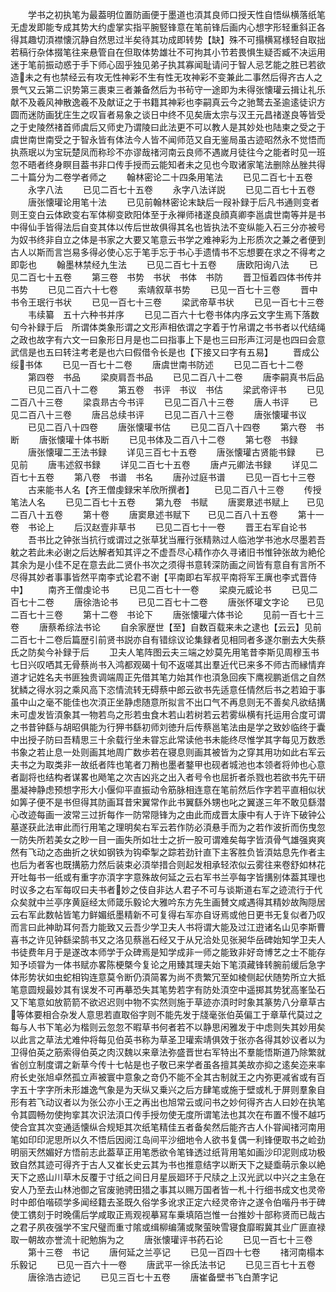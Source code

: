<!-- { "loadSidebar": true } -->
　　学书之初执笔为最葢明位置防画便于墨道也湏其良师口授天性自悟纵横落纸笔无虚发即能专成其势大约虚掌实指平腕竪锋意在笔前锋后画内心想字形轻重斜正各得其趣切湏襟懐沉静自然思过半矣待其功成即转势【缺】殊不可搨横冩様轻自取拙若稿行杂体掇笔往来悬管自在但取体势雄壮不可拘其小节若畏惧生疑否臧不决运用迷于笔前振动惑于手下师心固乎独见弟子执其寡闻耻请问于智人忌艺能之胜已若欲造未之有也禁经云有攻无性神彩不生有性无攻神彩不变兼此二事然后得齐古人之景气又云第二识势第三裹束三者兼备然后为书茍守一途即为未得张懐瓘云揖让礼乐献不及羲风神散逸羲不及献证之于书籍其神彩也李嗣真云今之驰鹜去圣逾逺徒识方圆而迷防画犹庄生之叹盲者易象之谈日中终不见矣唐太宗与汉王元昌禇遂良等皆受之于史陵然禇首师虞后又师史乃谓陵曰此法更不可以教人是其妙处也陆柬之受之于虞世南世南受之于智永皆有体法今人皆不闻师范又自无鉴局虽古迹昭然永不觉悟而执燕珉以为宝玩楚凤而称珍不亦谬哉禇河南云良师不遇嵗月徒往今之能者时见一班忽不晤者终身瞑目葢书非口传手授而云能知者未之见也今取诸家笔法删除丛脞共得二十篇分为二卷学者师之
　　翰林密论二十四条用笔法
　　已见二百七十五卷
　　永字八法
　　已见二百七十五卷
　　永字八法详説
　　已见二百七十五卷
　　唐张懐瓘论用笔十法
　　已见前翰林密论末缺后一叚补録于后凡书通则变者则王变白云体欧变右军体柳变欧阳体至于永禅师禇遂良顔真卿李邕虞世南等并是书中得仙手皆得法后自变其体以传后世故俱得其名也皆执法不变纵能入石三分亦被号为奴书终非自立之体是书家之大要又笔意云书学之难神彩为上形质次之兼之者便到古人以斯而言岂易多得必使心忘于笔手忘于书心手遗情书不忘想要在求之不得考之即彰也
　　翰墨林禁经九生法
　　已见二百七十五卷
　　唐欧阳询八法
　　已见二百七十五卷
　　第三卷　书势　书状　书体　书防
　　晋卫恒着四体书传并书势
　　已见二百六十七卷
　　索靖叙草书势
　　已见一百七十三卷
　　晋中书令王珉行书状
　　已见一百七十三卷
　　梁武帝草书状
　　已见一百七十三卷
　　韦续纂　五十六种书并序
　　已见二百六十七卷书体内序云文字生焉下落数句今补録于后　所谓体类象形谓之文形声相依谓之字着于竹帛谓之书书者以代结绳之政也故字有六文一曰象形日月是也二曰指事上下是也三曰形声江河是也四曰会意武信是也五曰转注考老是也六曰假借令长是也【下接又曰字有五易】
　　晋成公绥书体
　　已见一百七十二卷
　　唐虞世南书防述
　　已见二百七十二卷
　　第四卷　书品
　　梁庾肩吾书品
　　已见二百八十二卷
　　唐李嗣真书后品
　　已见二百八十二卷
　　第五卷　书评　书议　书估
　　梁武帝评书
　　已见二百八十三卷
　　梁袁昻古今书评
　　已见二百八十三卷
　　唐人书评
　　已见二百八十三卷
　　唐吕总续书评
　　已见二百八十三卷
　　唐张懐瓘书议
　　已见二百八十四卷
　　唐张懐瓘书估
　　已见二百八十四卷
　　第六卷　书断
　　唐张懐瓘十体书断
　　已见书体及二百八十二卷
　　第七卷　书録
　　唐张懐瓘二王法书録
　　详见三百七十五卷
　　唐张懐瓘古贤能书録
　　已见前
　　唐韦述叙书録
　　详见二百七十五卷
　　唐卢元卿法书録
　　详见二百七十五卷
　　第八卷　书谱　书名
　　唐孙过庭书谱
　　已见一百七十三卷
　　古来能书人名【齐王僧虔録宋羊欣所撰者】
　　已见二百八十三卷
　　传授笔法人名
　　已见二百七十五卷
　　第九卷　书赋
　　唐窦臮述书赋上　　已见二百八十五卷
　　第十卷
　　唐窦臮述书赋下　　已见二百八十五卷
　　第十一卷　书论上
　　后汉赵壹非草书
　　已见二百七十一卷
　　晋王右军自论书
　　吾书比之钟张当抗行或谓过之张草犹当雁行张精熟过人临池学书池水尽墨若吾躭之若此未必谢之后达解者知其评之不虚吾尽心精作亦久寻诸旧书惟钟张故为絶伦其余为是小佳不足在意去此二贤仆书次之须得书意转深防画之间皆有意自有言所不尽得其妙者事事皆然平南李式论君不谢【平南即右军叔平南将军王廙也李式晋侍中】
　　南齐王僧虔论书
　　已见二百七十一卷
　　梁庾元威论书
　　已见二百七十二卷
　　唐徐浩论书
　　已见二百七十二卷
　　唐张怀瓘文字论　　已见二百七十三卷
　　第十二卷　书论下
　　唐张懐瓘六体书论
　　见前一百七十三卷
　　唐蔡希综法书论
　　自余家歴世【至】自数百载来未之逮也【云云】见前二百七十二卷后篇歴引前贤书説亦自有错综议论集録者见相同者多遂尔删去大失蔡氏之防矣今补録于后
　　卫夫人笔阵图云夫三端之妙莫先用笔昔李斯见周穆玉书七日兴叹哂其无骨蔡尚书入鸿都观碣十旬不返嗟其出羣近代已来多不师古而縁情弃道才记姓名夫书匪独贵调端周正先借其笔力始其作也湏急回疾下鹰视鹏逝信之自然犹鳞之得水羽之乘风高下恣情流转无碍蔡中郎云欲书先适意任情然后书之若廹于事虽中山之毫不能佳也次湏正坐静虑随意所拟言不出口气不再息则无不善矣凡欲结搆未可虚发皆湏象其一物若鸟之形若虫食木若山若树若云若雾纵横有托运用合度可谓之书昔钟繇与胡昭俱能为行狎书繇初师刘徳升后传蔡邕笔法由是学之致妙临终于囊中出授子防曰吾精思三十余载行坐未甞忘此常读他书未能终尽惟学其字每见万数悉书象之若止息一处则画其地周广数歩若在寝息则画其被皆为之穿其用功如此右军云夫书之为取类非一故纸者阵也笔者刀矟也墨者鍪甲也砚者城池也本领者将帅也心意者副将也结构者谋畧也飏笔之次吉凶兆之出入者号令也屈折者杀戮也若欲书先干研墨凝神静虑预想字形大小偃仰平直振动令筋脉相连意在笔前然后作字若平直相似状如筭子便不是书但得其防画耳昔宋翼常作此书翼繇外甥也叱之翼遂三年不敢见繇潜心改迹每画一波常三过折每作一防常隠锋为之由此而成晋太康中有人于许下破钟公墓遂获此法审此而行用笔之理明矣右军云若作防必湏悬手而为之若作波折而伤曳忽一防失所若美女之眇一目一画失所如壮士之折一股可谓难矣每字皆湏骨气雄强爽爽然有飞动之态曲折之状如钢铁为钩牵掣之踪若劲针直下主客胜负皆湏姑息先作者主也后为者客也既搆筋力然后装束必湏举措合则起发相承轻浓似云雾往来卷舒如林花开吐每书一纸或有重字亦湏字字意殊故何延之云右军书兰亭每字皆搆别体葢其理也时议多之右军每叹曰夫书者妙之伎自非达人君子不可与谈斯道右军之迹流行于代众矣就中兰亭序黄庭经太师箴乐毅论大雅吟东方先生画賛文咸遇得其精妙故陶隠居云右军此数帖皆笔力鲜媚纸墨精新不可复得右军亦自讶焉或他日更书无复似者乃叹而言曰此神助耳何吾力能致又云吾少学卫夫人书将谓大能及过江逰诸名山见李斯曹喜书之许见钟繇梁鹄书又之洛见蔡邕石经又于从兄洽处见张昶华岳碑始知学卫夫人书徒费年月于是遂改本师学于众碑焉是知学成非一师之能致非好竒博艺之士不能存知予顷甞为一体书赋亦畧陈梗槩今复论之用臻其理夫始下笔湏藏锋转腕前缓后急字体形势状如虫蛇相钩连意莫令断仍湏简畧为尚不贵繁冗至如棱侧起伏随势所立大抵笔意圆规最妙其有误发不可再摹恐失其笔势若字有防处湏空中遥掷其势犹高峯坠石又下笔意如放箭箭不欲迟迟则中物不实然则施于草迹亦湏时时象其篆势八分章草古等体要相合杂发人意思若直取俗字则不能先发于牋毫张伯英偏工于章草代莫过之每与人书下笔必为楷则云忽忽不暇草书何者若不以静思闲雅发于中虑则失其妙用矣以此言之草法尤难仲将每见伯英书称为草圣卫瓘索靖俱效于张亦各得其妙议者以为卫得伯英之筋索得伯英之肉汉魏以来章法弥盛晋世右军特出不羣能悟斯道乃除繁就省创立制度谓之新草今传十七帖是也子敬已来学者虽各擅其美故亦抑之逺矣迩来率府长史张旭卓然孤立声被寰中意象之竒仍不能不全其古制就王之内弥更减省或有百字五十字字所未形雄逸气象是为天纵又乗兴之后方肆笔或施于壁或札于屏则羣象自形有若飞动议者以为张公亦小王之再出也旭常云或问书之妙何得齐古人曰妙在执笔令其圆畅勿使拘挛其次识法湏口传手授勿使无度所谓笔法也其次在布置不慢不越巧使合宜其次变通适懐纵合规矩其次纸笔精佳五者备矣然后能齐古人仆甞闻禇河南用笔如印印泥思所以久不悟后因阅江岛间平沙细地令人欲书复偶一利锋便取书之崄劲明丽天然媚好方悟前志此葢草正用笔悉欲令笔锋透过纸背用笔如画沙印泥则成功极致自然其迹可得齐于古人又崔长史云其为书也推意结字以断天下之疑埀萌示象以絶天下之惑山川草木反覆于寸纸之间日月星辰廻环于尺牍之上汉光武以中兴之主急在安人乃至去山林池御之官废驰骋田猎之事其以赐万国者皆一札十行细书成文也灵帝时中郎伯喈硕学多闻经籍去圣既久俗学多讹求正定六经灵帝许之遂令伯喈丹书于碑使工镌刻于时晚儒后学咸取正焉观视摹冩车乗填陌岂惟一台推妙十部称贤而已哉古之君子夙夜强学不宝尺璧而重寸隂或缉柳编蒲或聚萤映雪寝食靡暇冀其业广匪直禄取一朝故亦誉流十祀勉旃为之
　　唐张懐瓘评书药石论
　　已见一百七十三卷
　　第十三卷　书记
　　唐何延之兰亭记
　　已见一百四十七卷
　　禇河南榻本乐毅记
　　已见一百六十一卷
　　唐武平一徐氏法书记
　　已见三百七十五卷
　　唐徐浩古迹记
　　已见三百七十五卷
　　唐崔备壁书飞白萧字记

